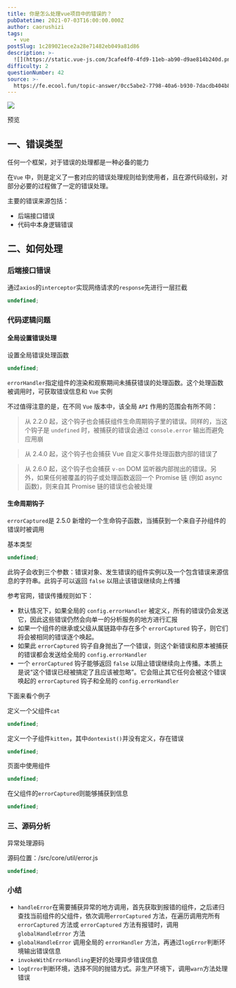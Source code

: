 ```yaml
---
title: 你是怎么处理vue项目中的错误的？
pubDatetime: 2021-07-03T16:00:00.000Z
author: caorushizi
tags:
  - vue
postSlug: 1c289021ece2a28e71482eb049a81d86
description: >-
  ![](https://static.vue-js.com/3cafe4f0-4fd9-11eb-ab90-d9ae814b240d.png)预览一、错误类型------任何一个框架，对于错误的处理都
difficulty: 2
questionNumber: 42
source: >-
  https://fe.ecool.fun/topic-answer/0cc5abe2-7798-40a6-b930-7dacdb404b8d?orderBy=updateTime&order=desc&tagId=14
---
```


![](https://static.vue-js.com/3cafe4f0-4fd9-11eb-ab90-d9ae814b240d.png)

预览

## 一、错误类型

任何一个框架，对于错误的处理都是一种必备的能力

在`Vue` 中，则是定义了一套对应的错误处理规则给到使用者，且在源代码级别，对部分必要的过程做了一定的错误处理。

主要的错误来源包括：

- 后端接口错误
- 代码中本身逻辑错误

## 二、如何处理

### 后端接口错误

通过`axios`的`interceptor`实现网络请求的`response`先进行一层拦截

```typescript
undefined;
```

### 代码逻辑问题

#### 全局设置错误处理

设置全局错误处理函数

```typescript
undefined;
```

`errorHandler`指定组件的渲染和观察期间未捕获错误的处理函数。这个处理函数被调用时，可获取错误信息和 `Vue` 实例

不过值得注意的是，在不同 `Vue` 版本中，该全局 `API` 作用的范围会有所不同：

> 从 2.2.0 起，这个钩子也会捕获组件生命周期钩子里的错误。同样的，当这个钩子是 `undefined` 时，被捕获的错误会通过 `console.error` 输出而避免应用崩

> 从 2.4.0 起，这个钩子也会捕获 Vue 自定义事件处理函数内部的错误了

> 从 2.6.0 起，这个钩子也会捕获 `v-on` DOM 监听器内部抛出的错误。另外，如果任何被覆盖的钩子或处理函数返回一个 Promise 链 (例如 async 函数)，则来自其 Promise 链的错误也会被处理

#### 生命周期钩子

`errorCaptured`是 2.5.0 新增的一个生命钩子函数，当捕获到一个来自子孙组件的错误时被调用

基本类型

```typescript
undefined;
```

此钩子会收到三个参数：错误对象、发生错误的组件实例以及一个包含错误来源信息的字符串。此钩子可以返回 `false` 以阻止该错误继续向上传播

参考官网，错误传播规则如下：

- 默认情况下，如果全局的 `config.errorHandler` 被定义，所有的错误仍会发送它，因此这些错误仍然会向单一的分析服务的地方进行汇报
- 如果一个组件的继承或父级从属链路中存在多个 `errorCaptured` 钩子，则它们将会被相同的错误逐个唤起。
- 如果此 `errorCaptured` 钩子自身抛出了一个错误，则这个新错误和原本被捕获的错误都会发送给全局的 `config.errorHandler`
- 一个 `errorCaptured` 钩子能够返回 `false` 以阻止错误继续向上传播。本质上是说“这个错误已经被搞定了且应该被忽略”。它会阻止其它任何会被这个错误唤起的 `errorCaptured` 钩子和全局的 `config.errorHandler`

下面来看个例子

定义一个父组件`cat`

```typescript
undefined;
```

定义一个子组件`kitten`，其中`dontexist()`并没有定义，存在错误

```typescript
undefined;
```

页面中使用组件

```typescript
undefined;
```

在父组件的`errorCaptured`则能够捕获到信息

```typescript
undefined;
```

### 三、源码分析

异常处理源码

源码位置：/src/core/util/error.js

```typescript
undefined;
```

### 小结

- `handleError`在需要捕获异常的地方调用，首先获取到报错的组件，之后递归查找当前组件的父组件，依次调用`errorCaptured` 方法，在遍历调用完所有 `errorCaptured` 方法或 `errorCaptured` 方法有报错时，调用 `globalHandleError` 方法
- `globalHandleError` 调用全局的 `errorHandler` 方法，再通过`logError`判断环境输出错误信息
- `invokeWithErrorHandling`更好的处理异步错误信息
- `logError`判断环境，选择不同的抛错方式。非生产环境下，调用`warn`方法处理错误

